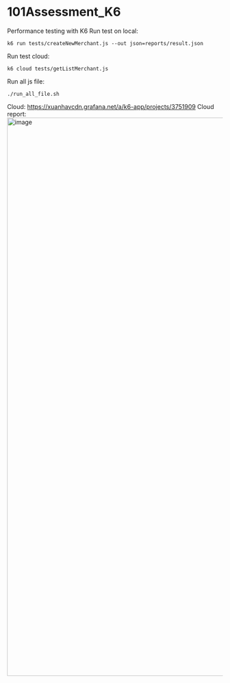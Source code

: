 # 101Assessment_K6
Performance testing with K6
Run test on local:
```
k6 run tests/createNewMerchant.js --out json=reports/result.json
```
Run test cloud:
```
k6 cloud tests/getListMerchant.js
```
Run all js file:
```
./run_all_file.sh
```
Cloud: https://xuanhavcdn.grafana.net/a/k6-app/projects/3751909
Cloud report:
<img width="1304" alt="image" src="https://github.com/user-attachments/assets/9f48de09-f508-4aa0-9523-f722567341bb" />
